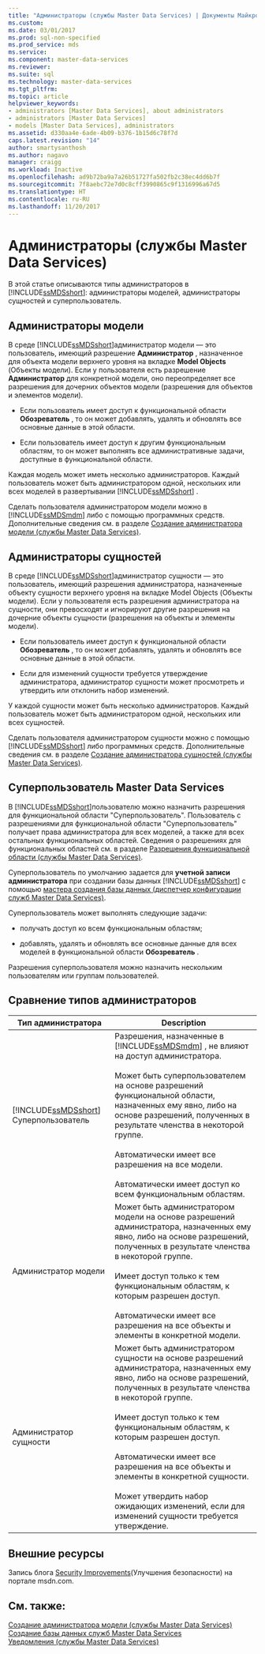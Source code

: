 ```yaml
---
title: "Администраторы (службы Master Data Services) | Документы Майкрософт"
ms.custom: 
ms.date: 03/01/2017
ms.prod: sql-non-specified
ms.prod_service: mds
ms.service: 
ms.component: master-data-services
ms.reviewer: 
ms.suite: sql
ms.technology: master-data-services
ms.tgt_pltfrm: 
ms.topic: article
helpviewer_keywords:
- administrators [Master Data Services], about administrators
- administrators [Master Data Services]
- models [Master Data Services], administrators
ms.assetid: d330aa4e-6ade-4b09-b376-1b15d6c78f7d
caps.latest.revision: "14"
author: smartysanthosh
ms.author: nagavo
manager: craigg
ms.workload: Inactive
ms.openlocfilehash: ad9b72ba9a7a26b51727fa502fb2c38ec4dd6b7f
ms.sourcegitcommit: 7f8aebc72e7d0c8cff3990865c9f1316996a67d5
ms.translationtype: HT
ms.contentlocale: ru-RU
ms.lasthandoff: 11/20/2017
---
```

# <a name="administrators-master-data-services"></a>Администраторы (службы Master Data Services)
  В этой статье описываются типы администраторов в [!INCLUDE[ssMDSshort](../includes/ssmdsshort-md.md)]: администраторы моделей, администраторы сущностей и суперпользователь.  
  
## <a name="model-administrators"></a>Администраторы модели  
 В среде [!INCLUDE[ssMDSshort](../includes/ssmdsshort-md.md)]администратор модели — это пользователь, имеющий разрешение **Администратор** , назначенное для объекта модели верхнего уровня на вкладке **Model Objects** (Объекты модели). Если у пользователя есть разрешение **Администратор** для конкретной модели, оно переопределяет все разрешения для дочерних объектов модели (разрешения для объектов и элементов модели).  
  
-   Если пользователь имеет доступ к функциональной области **Обозреватель** , то он может добавлять, удалять и обновлять все основные данные в этой области.  
  
-   Если пользователь имеет доступ к другим функциональным областям, то он может выполнять все административные задачи, доступные в функциональной области.  
  
 Каждая модель может иметь несколько администраторов. Каждый пользователь может быть администратором одной, нескольких или всех моделей в развертывании [!INCLUDE[ssMDSshort](../includes/ssmdsshort-md.md)] .  
  
 Сделать пользователя администратором модели можно в [!INCLUDE[ssMDSmdm](../includes/ssmdsmdm-md.md)] либо с помощью программных средств. Дополнительные сведения см. в разделе [Создание администратора модели (службы Master Data Services)](../master-data-services/create-a-model-administrator-master-data-services.md).  
  
## <a name="entity-administrators"></a>Администраторы сущностей  
 В среде [!INCLUDE[ssMDSshort](../includes/ssmdsshort-md.md)]администратор сущности — это пользователь, имеющий разрешения администратора, назначенные объекту сущности верхнего уровня на вкладке Model Objects (Объекты модели). Если у пользователя есть разрешения администратора на сущности, они превосходят и игнорируют другие разрешения на дочерние объекты сущности (разрешения на объекты и элементы модели).  
  
-   Если пользователь имеет доступ к функциональной области **Обозреватель** , то он может добавлять, удалять и обновлять все основные данные в этой области.  
  
-   Если для изменений сущности требуется утверждение администратора, администратор сущности может просмотреть и утвердить или отклонить набор изменений.  
  
 У каждой сущности может быть несколько администраторов. Каждый пользователь может быть администратором одной, нескольких или всех сущностей.  
  
 Сделать пользователя администратором сущности можно с помощью [!INCLUDE[ssMDSshort](../includes/ssmdsshort-md.md)] либо программных средств. Дополнительные сведения см. в разделе [Создание администратора сущностей (службы Master Data Services)](../master-data-services/create-an-entity-administrator-master-data-services.md).  
  
## <a name="master-data-services-super-user"></a>Суперпользователь Master Data Services  
 В [!INCLUDE[ssMDSshort](../includes/ssmdsshort-md.md)]пользователю можно назначить разрешения для функциональной области "Суперпользователь". Пользователь с разрешениями для функциональной области "Суперпользователь" получает права администратора для всех моделей, а также для всех остальных функциональных областей. Сведения о разрешениях для функциональных областей см. в разделе [Разрешения функциональной области (службы Master Data Services)](../master-data-services/functional-area-permissions-master-data-services.md).  
  
 Суперпользователь по умолчанию задается для **учетной записи администратора** при создании базы данных [!INCLUDE[ssMDSshort](../includes/ssmdsshort-md.md)] с помощью [мастера создания базы данных (диспетчер конфигурации служб Master Data Services)](../master-data-services/create-database-wizard-master-data-services-configuration-manager.md).  
  
 Суперпользователь может выполнять следующие задачи:  
  
-   получать доступ ко всем функциональным областям;  
  
-   добавлять, удалять и обновлять все основные данные для всех моделей в функциональной области **Обозреватель** .  
  
 Разрешения суперпользователя можно назначить нескольким пользователям или группам пользователей.  
  
## <a name="comparing-administrator-types"></a>Сравнение типов администраторов  
  
|Тип администратора|Description|  
|------------------------|-----------------|  
|[!INCLUDE[ssMDSshort](../includes/ssmdsshort-md.md)] Суперпользователь|Разрешения, назначенные в [!INCLUDE[ssMDSmdm](../includes/ssmdsmdm-md.md)] , не влияют на доступ администратора.<br /><br /> Может быть суперпользователем на основе разрешений функциональной области, назначенных ему явно, либо на основе разрешений, полученных в результате членства в некоторой группе.<br /><br /> Автоматически имеет все разрешения на все модели.<br /><br /> Автоматически имеет доступ ко всем функциональным областям.|  
|Администратор модели|Может быть администратором модели на основе разрешений администратора, назначенных ему явно, либо на основе разрешений, полученных в результате членства в некоторой группе.<br /><br /> Имеет доступ только к тем функциональным областям, к которым разрешен доступ.<br /><br /> Автоматически имеет все разрешения на все объекты и элементы в конкретной модели.|  
|Администратор сущности|Может быть администратором сущности на основе разрешений администратора, назначенных ему явно, либо на основе разрешений, полученных в результате членства в некоторой группе.<br /><br /> Имеет доступ только к тем функциональным областям, к которым разрешен доступ.<br /><br /> Автоматически имеет все разрешения на все объекты и элементы в конкретной сущности.<br /><br /> Может утвердить набор ожидающих изменений, если для изменений сущности требуется утверждение.|  
  
## <a name="external-resources"></a>Внешние ресурсы  
 Запись блога [Security Improvements](http://go.microsoft.com/fwlink/p/?LinkId=615376)(Улучшения безопасности) на портале msdn.com.  
  
## <a name="see-also"></a>См. также:  
 [Создание администратора модели (службы Master Data Services)](../master-data-services/create-a-model-administrator-master-data-services.md)   
 [Создание базы данных служб Master Data Services](../master-data-services/install-windows/create-a-master-data-services-database.md)   
 [Уведомления (службы Master Data Services)](../master-data-services/notifications-master-data-services.md)  
  
  
